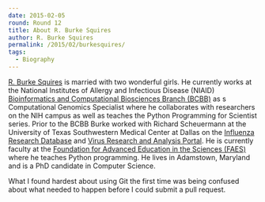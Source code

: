 ```yaml
---
date: 2015-02-05
round: Round 12
title: About R. Burke Squires
author: R. Burke Squires
permalink: /2015/02/burkesquires/
tags:
  - Biography
---
```

[R. Burke Squires](http://burkesquires.com) is married with two wonderful girls. He currently works at the National Institutes of Allergy and Infectious Disease (NIAID) [Bioinformatics and Computational Biosciences Branch (BCBB)](http://www.niaid.nih.gov/about/organization/odoffices/omo/ocicb/pages/bcbb.aspx) as s Computational Genomics Specialist where he collaborates with researchers on the NIH campus as well as teaches the Python Programming for Scientist series. Prior to the BCBB Burke worked with Richard Scheuermann at the University of Texas Southwestern Medical Center at Dallas on the [Influenza Research Database](http://fludb.org) and [Virus Research and Analysis Portal](http:virpbrc.org). He is currently faculty at the [Foundation for Advanced Education in the Sciences (FAES)](http://www.faes.org) where he teaches Python programming. He lives in Adamstown, Maryland and is a PhD candidate in Computer Science.

What I found hardest about using Git the first time was being confused about what needed to happen before I could submit a pull request.

